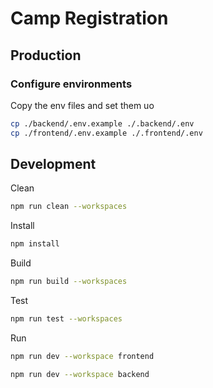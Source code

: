# Camp Registration

## Production

### Configure environments

Copy the env files and set them uo
```bash
cp ./backend/.env.example ./.backend/.env
cp ./frontend/.env.example ./.frontend/.env
```

## Development

Clean
```bash
npm run clean --workspaces
```

Install
```bash
npm install
```

Build 
```bash
npm run build --workspaces
```

Test
```bash
npm run test --workspaces
```

Run
```bash
npm run dev --workspace frontend
```
```bash
npm run dev --workspace backend
```